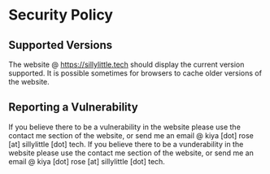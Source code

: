 # Security Policy

## Supported Versions

The website @ https://sillylittle.tech should display the current version supported.
It is possible sometimes for browsers to cache older versions of the website.

## Reporting a Vulnerability
If you believe there to be a vulnerability in the website please use the contact me section of the website, or send me an email @ kiya [dot] rose [at] sillylittle [dot] tech.
If you believe there to be a vunderability in the website please use the contact me section of the website, or send me an email @ kiya [dot] rose [at] sillylittle [dot] tech.
